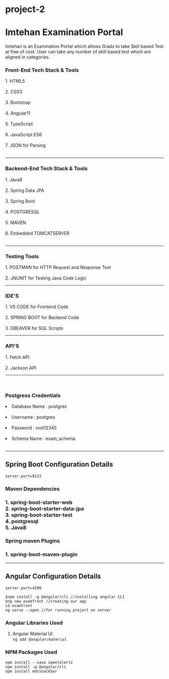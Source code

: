 # project-2
# Imtehan Examination Portal
  Imtehan is an Examination Portal which allows Grads to take Skill based Test at free     of cost. User can take any number of skill based test which are aligned in categories.
<br>
<h3>Front-End Tech Stack & Tools</h3>
  1. HTML5 <br><br>
  2. CSS3 <br><br>
  3. Bootstrap<br><br>
  4. Angular11<br><br>
  5. TypeScript<br><br>
  6. JavaScript ES6<br><br>
  7. JSON for Parsing<br><br>
  <hr>
  <h3>Backend-End Tech Stack & Tools</h3>
  1. Java8 <br><br>
  2. Spring Data JPA<br><br>
  3. Spring Boot <br><br>
  4. POSTGRESQL<br><br>
  5. MAVEN<br><br>
  6. Embedded TOMCATSERVER<br><br>
  <hr>
  <h3>Testing Tools</h3>
  1. POSTMAN for HTTP Request and Response Test<br><br>
  2. JNUNIT for Testing Java Code Logic
    <br<br><hr>
  <h3>IDE'S</h3>
  1. VS CODE for Frontend Code<br><br>
  2. SPRING BOOT for Backend Code<br><br>
  3. DBEAVER for SQL Scripts<br>
  <br<br><hr>
  <h3>API'S</h3>
   1. Fetch API<br><br>
   2. Jackson API<hr>
 <br>
  <h3>Postgress Credentials</h3>
  <li>Database Name : postgres</li><br>
  <li>Username : postgres</li><br>
  <li>Password : root12345</li><br>
  <li>Schema Name : exam_schema</li><br>
<hr>

## Spring Boot Configuration Details
``server.port=8121``
<h3>Maven Dependencies<h3>
1. spring-boot-starter-web<br>
2. spring-boot-starter-data-jpa<br>
3. spring-boot-starter-test<br>
4. postgresql<br>
5. Java8

<h3>Spring maven Plugins<h3>
1. spring-boot-maven-plugin


<hr>

## Angular Configuration Details
```server.port=4200```
```
$npm install -g @angular/cli //installing angular CLI
$ng new examfront //creating our app
cd examfront
ng serve --open //for running project on server
```
### Angular Libraries Used
  1. Angular Material UI <br>
  ``` ng add @angular/material ```
### NPM Packages Used
   ``` npm install --save sweetalert2 ``` <br>
  ``` npm install -g @angular/cli  ``` <br>
    ``` npm install matsnackbar  ```
